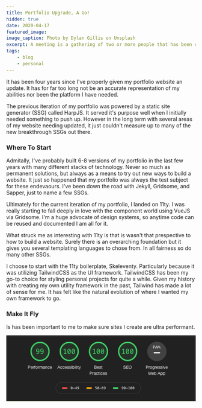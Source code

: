 ```yaml
---
title: Portfolio Upgrade, A Go!
hidden: true
date: 2020-04-17
featured_image: 
image_caption: Photo by Dylan Gillis on Unsplash
excerpt: A meeting is a gathering of two or more people that has been convened for the purpose of achieving a common goal through verbal interaction.
tags:
    - blog
    - personal
---
```


It has been four years since I've properly given my portfolio website an update. It has for far too long not be an accurate representation of my abilities nor been the platform I have needed.

The previous iteration of my portfolio was powered by a static site generator (SSG) called HarpJS. It served it's purpose well when I initially needed something to push up. However in the long term with several areas of my website needing updated, it just couldn't measure up to many of the new breakthrough SSGs out there.

### Where To Start

Admitally, I've probably built 6-8 versions of my portfolio in the last few years with many different stacks of technology. Never so much as permanent solutions, but always as a means to try out new ways to build a website. It just so happened that my portfolio was always the test subject for these endevaours. I've been down the road with Jekyll, Gridsome, and Sapper, just to name a few SSGs.

Ultimately for the current iteration of my portfolio, I landed on 11ty. I was really starting to fall deeply in love with the component world using VueJS via Gridsome. I'm a huge advocate of design systems, so anytime code can be reused and documented I am all for it.

What struck me as interesting with 11ty is that is wasn't that prespective to how to build a website. Surely there is an overarching foundation but it gives you several templating languages to chose from. In all fairness so do many other SSGs.

I choose to start with the 11ty boilerplate, Skeleventy. Particularly because it was utilizing TailwindCSS as the UI framework. TailwindCSS has been my go-to choice for styling personal projects for quite a while. Given my history with creating my own utility framework in the past, Tailwind has made a lot of sense for me. It has felt like the natural evolution of where I wanted my own framework to go.

### Make It Fly

Is has been important to me to make sure sites I create are ultra performant. 

![alt text](/static/images/blog/portfolio-upgrade/benchmark.png "Benchmark scores for homepage")

